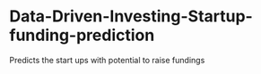 # Data-Driven-Investing-Startup-funding-prediction
Predicts the start ups with potential to raise fundings
